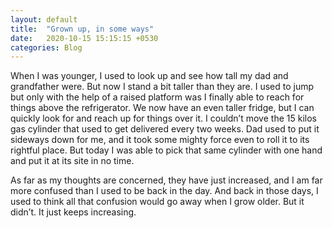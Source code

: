 ```yaml
---
layout: default
title:  "Grown up, in some ways"
date:   2020-10-15 15:15:15 +0530
categories: Blog
---
```

When I was younger, I used to look up and see how tall my dad and grandfather were. But now I stand a bit taller than they are. I used to jump but only with the help of a raised platform was I finally able to reach for things above the refrigerator. We now have an even taller fridge, but I can quickly look for and reach up for things over it. I couldn’t move the 15 kilos gas cylinder that used to get delivered every two weeks. Dad used to put it sideways down for me, and it took some mighty force even to roll it to its rightful place. But today I was able to pick that same cylinder with one hand and put it at its site in no time.

As far as my thoughts are concerned, they have just increased, and I am far more confused than I used to be back in the day. And back in those days, I used to think all that confusion would go away when I grow older. But it didn’t. It just keeps increasing.